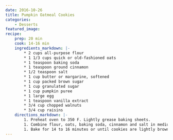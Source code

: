 ```yaml
---
date: 2016-10-26
title: Pumpkin Oatmeal Cookies
categories:
    - Desserts
featured_image: 
recipe:
    prep: 20 min 
    cook: 14-16 min
    ingredients_markdown: |-
        * 2 cups all-purpose flour
        * 1 1/3 cups quick or old-fashioned oats
        * 1 teaspoon baking soda
        * 1 teaspoon ground cinnamon
        * 1/2 teaspoon salt
        * 1 cup butter or margarine, softened
        * 1 cup packed brown sugar
        * 1 cup granulated sugar
        * 1 cup pumpkin puree
        * 1 large egg
        * 1 teaspoon vanilla extract
        * 3/4 cup chopped walnuts
        * 3/4 cup raisins
    directions_markdown: |-
        1. Preheat oven to 350 F. Lightly grease baking sheets.
        1. Combine flour, oats, baking soda, cinnamon and salt in medium bowl. Beat butter, brown sugar and granulated sugar in large mixer bowl until light and fluffy. Add pumpkin, egg and vanilla extract; mix well. Add flour mixture; mix well. Stir in nuts and raisins. Drop by rounded tablespoons onto prepared baking sheets.
        1. Bake for 14 to 16 minutes or until cookies are lightly browned and set in centers. Cool on baking sheets for 2 minutes; remove to wire racks to cool completely.
---
```

